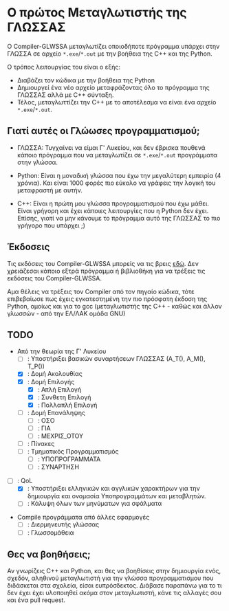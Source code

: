 # Ο πρώτος Μεταγλωτιστής της ΓΛΩΣΣΑΣ

Ο Compiler-GLWSSA μεταγλωτίζει οποιοδήποτε πρόγραμμα υπάρχει στην ΓΛΩΣΣΑ σε αρχείο `*.exe`/`*.out` με την βοήθεια της C++ και της Python.

Ο τρόπος λειτουργίας του είναι ο εξής:
- Διαβάζει τον κώδικα με την βοήθεια της Python
- Δημιουργεί ένα νέο αρχείο μεταφράζοντας όλο το πρόγραμμα της ΓΛΩΣΣΑΣ αλλά με C++ σύνταξη.
- Τέλος, μεταγλωττίζει την C++ με το αποτέλεσμα να είναι ένα αρχείο `*.exe`/`*.out`.

## Γιατί αυτές οι Γλώωσες προγραμματισμού;
- ΓΛΩΣΣΑ:
    Τυγχαίνει να είμαι Γ' Λυκείου, και δεν έβρισκα πουθενά κάποιο πρόγραμμα που να μεταγλωτίζει σε `*.exe`/`*.out` προγράμματα στην γλώσσα.

- Python:
    Είναι η μοναδική γλώσσα που έχω την μεγαλύτερη εμπειρία (4 χρόνια). Και είναι 1000 φορές πιο εύκολο να γράφεις την λογική του μεταφραστή με αυτήν.

- C++:
    Είναι η πρώτη μου γλώσσα προγραμματισμού που έχω μάθει. Είναι γρήγορη και έχει κάποιες λειτουργίες που η Python δεν έχει. Επίσης, γιατί να μην κάνουμε το πρόγραμμα αυτό της ΓΛΩΣΣΑΣ το πιο γρήγορo που υπάρχει ;)

## Έκδοσεις
Τις εκδόσεις του Compiler-GLWSSA μπορείς να τις βρεις [εδώ](https://github.com/theolaos/glwssa-compiler/releases). Δεν χρειάζεσαι κάποιο εξτρά πρόγραμμα ή βιβλιοθήκη για να τρέξεις τις εκδόσεις του Compiler-GLWSSA.

Αμα θέλεις να τρέξεις τον Compiler από τον πηγαίο κώδικα, τότε επιβεβαίωσε πως έχεις εγκατεστημένη την πιο πρόσφατη έκδοση της Python, ομoίως και για το gcc (μεταγλωτιστής της C++ - καθώς και άλλον γλωσσών - από την ΕΛ/ΛΑΚ ομάδα GNU)

## TODO
- Από την θεωρία της Γ' Λυκείου
    - [ ] : Υποστήριξει βασικών συναρτήσεων ΓΛΩΣΣΑΣ (Α_Τ(), Α_Μ(), Τ_Ρ())
    - [x] : Δομή Ακολουθίας
    - [x] : Δομή Επιλογής
        - [x] : Απλή Επιλογή
        - [x] : Συνθετη Επιλογή
        - [x] : Πολλαπλή Επιλογή
    - [ ] : Δομή Επανάληψης
        - [ ] : ΟΣΟ
        - [ ] : ΓΙΑ
        - [ ] : ΜΕΧΡΙΣ_ΟΤΟΥ
    - [ ] : Πίνακες
    - [ ] : Τμηματικός Προγραμματισμός
        - [ ] : ΥΠΟΠΡΟΓΡΑΜΜΑΤΑ
        - [ ] : ΣΥΝΑΡΤΗΣΗ
        
- [ ] : QoL
    - [x] : Υποστήριξει ελληνικών και αγγλικών χαρακτήρων για την δημιουργία και ονομασία Υποπρογραμμάτων και μεταβλητών.
    - [ ] : Κάλυψη όλων των μηνύματων για σφάλματα

- Compile προγράμματα από άλλες εφαρμογές
    - [ ] : Διερμηνευτής γλώσσας
    - [ ] : Γλωσσομάθεια

## Θες να βοηθήσεις;
Αν γνωρίζεις C++ και Python, και θες να βοηθίσεις στην δημιουργία ενός, σχεδόν, αληθινού μεταγλωτιστή για την γλώσσα προγραμματισμου που διδάσκεται στα σχολεία, είσαι ευπρόσδεκτος. Διάβασε παραπάνω για το τι δεν έχει έχει υλοποιηθεί ακόμα στον μεταγλωτιστή, κάνε τις αλλαγές σου και ένα pull request.